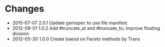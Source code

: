 # Changes

* 2015-07-07 2.0.1 Update gemspec to use file manifest
* 2012-09-01 1.0.2 Add #truncate_at and #truncate_to; improve floating division
* 2012-05-30 1.0.0 Create baesd on Facets methods by Trans
